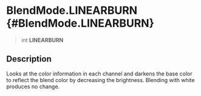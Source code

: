 BlendMode.LINEARBURN {#BlendMode.LINEARBURN}
====================

> int **LINEARBURN**

Description
-----------

Looks at the color information in each channel and darkens the base
color to reflect the blend color by decreasing the brightness. Blending
with white produces no change.
